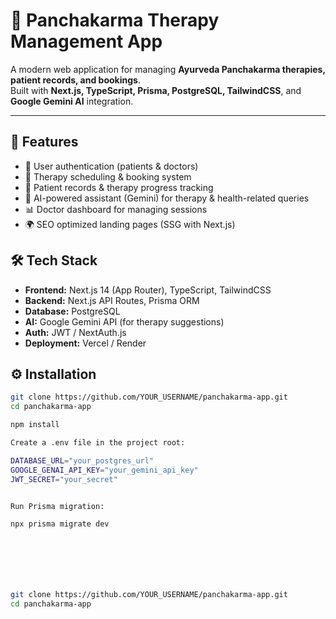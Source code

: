 # 🌿 Panchakarma Therapy Management App

A modern web application for managing **Ayurveda Panchakarma therapies, patient records, and bookings**.  
Built with **Next.js, TypeScript, Prisma, PostgreSQL, TailwindCSS**, and **Google Gemini AI** integration.

---

## 🚀 Features
- 🔐 User authentication (patients & doctors)  
- 📅 Therapy scheduling & booking system  
- 🧾 Patient records & therapy progress tracking  
- 🤖 AI-powered assistant (Gemini) for therapy & health-related queries  
- 📊 Doctor dashboard for managing sessions  
- 🌍 SEO optimized landing pages (SSG with Next.js)  

## 🛠️ Tech Stack
- **Frontend:** Next.js 14 (App Router), TypeScript, TailwindCSS  
- **Backend:** Next.js API Routes, Prisma ORM  
- **Database:** PostgreSQL  
- **AI:** Google Gemini API (for therapy suggestions)  
- **Auth:** JWT / NextAuth.js  
- **Deployment:** Vercel / Render  

## ⚙️ Installation
```bash
git clone https://github.com/YOUR_USERNAME/panchakarma-app.git
cd panchakarma-app

npm install

Create a .env file in the project root:

DATABASE_URL="your_postgres_url"
GOOGLE_GENAI_API_KEY="your_gemini_api_key"
JWT_SECRET="your_secret"


Run Prisma migration:

npx prisma migrate dev







git clone https://github.com/YOUR_USERNAME/panchakarma-app.git
cd panchakarma-app
